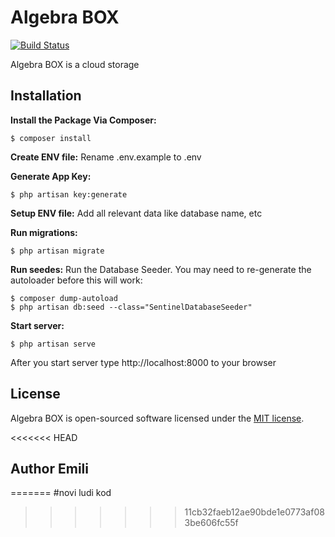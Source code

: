 
# Algebra BOX

[![Build Status](https://travis-ci.org/EmiliZulijani/AlgebraBox.svg?branch=master)](https://travis-ci.org/EmiliZulijani/AlgebraBox)


Algebra BOX is a cloud storage

## Installation
**Install the Package Via Composer:**
```shell
$ composer install
```

**Create ENV file:**
Rename .env.example to .env

**Generate App Key:**
```shell
$ php artisan key:generate
```

**Setup ENV file:**
Add all relevant data like database name, etc

**Run migrations:**
```shell
$ php artisan migrate
```

**Run seedes:**
Run the Database Seeder. You may need to re-generate the autoloader before this will work:
```shell
$ composer dump-autoload
$ php artisan db:seed --class="SentinelDatabaseSeeder"
```

**Start server:**
```shell
$ php artisan serve
```

After you start server type http://localhost:8000 to your browser

## License

Algebra BOX is open-sourced software licensed under the [MIT license](http://opensource.org/licenses/MIT).

<<<<<<< HEAD
## Author Emili
=======
#novi ludi kod
>>>>>>> 11cb32faeb12ae90bde1e0773af083be606fc55f

